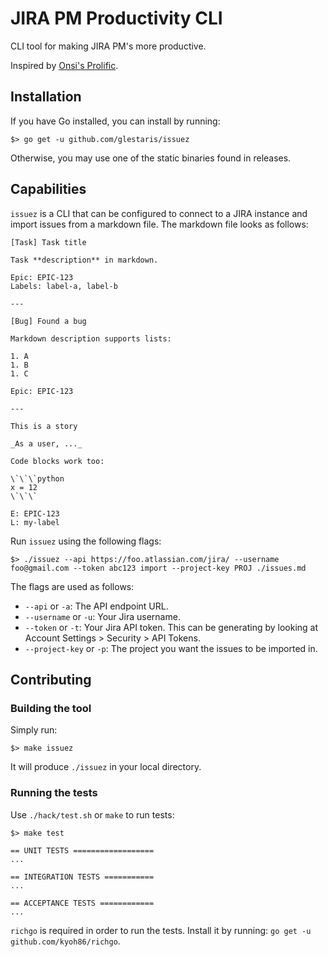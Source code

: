 # JIRA PM Productivity CLI

CLI tool for making JIRA PM's more productive.

Inspired by [Onsi's Prolific](https://github.com/onsi/prolific).

## Installation

If you have Go installed, you can install by running:

```
$> go get -u github.com/glestaris/issuez
```

Otherwise, you may use one of the static binaries found in releases.

## Capabilities

`issuez` is a CLI that can be configured to connect to a JIRA instance and
import issues from a markdown file. The markdown file looks as follows:

```
[Task] Task title

Task **description** in markdown.

Epic: EPIC-123
Labels: label-a, label-b

---

[Bug] Found a bug

Markdown description supports lists:

1. A
1. B
1. C

Epic: EPIC-123

---

This is a story

_As a user, ..._

Code blocks work too:

\`\`\`python
x = 12
\`\`\`

E: EPIC-123
L: my-label
```

Run `issuez` using the following flags:

```
$> ./issuez --api https://foo.atlassian.com/jira/ --username foo@gmail.com --token abc123 import --project-key PROJ ./issues.md
```

The flags are used as follows:

- `--api` or `-a`: The API endpoint URL.
- `--username` or `-u`: Your Jira username.
- `--token` or `-t`: Your Jira API token. This can be generating by looking at
  Account Settings > Security > API Tokens.
- `--project-key` or `-p`: The project you want the issues to be imported in.

## Contributing

### Building the tool

Simply run:

```
$> make issuez 
```

It will produce `./issuez` in your local directory.

### Running the tests

Use `./hack/test.sh` or `make` to run tests:

```
$> make test

== UNIT TESTS ==================
...

== INTEGRATION TESTS ===========
...

== ACCEPTANCE TESTS ============
...
```

`richgo` is required in order to run the tests. Install it by running:
`go get -u github.com/kyoh86/richgo`.
